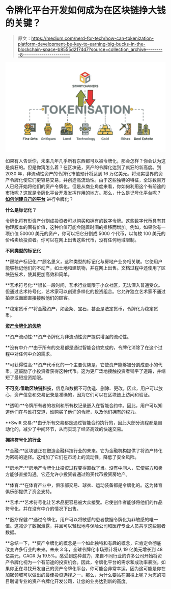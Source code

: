 # 令牌化平台开发如何成为在区块链挣大钱的关键？

> 原文：<https://medium.com/nerd-for-tech/how-can-tokenization-platform-development-be-key-to-earning-big-bucks-in-the-blockchain-space-b8555d2174d7?source=collection_archive---------8----------------------->

![](img/b142be398a9a238ff7c3d3517d00ad9c.png)

如果有人告诉你，未来几年几乎所有东西都可以被令牌化，那会怎样？你会认为这是疯狂的。但是你猜怎么着？在区块链，资产的令牌化达到了疯狂的新高度。到 2030 年，非流动性资产的令牌化市值预计将达到 16 万亿美元。将现实世界的资产令牌化使它们更容易交易，并创造高流动性。由于这些独特的特征，全球数百万人已经开始将他们的资产令牌化。但是从商业角度来看，你如何利用这个有前途的市场呢？这就是令牌化平台开发发挥作用的地方。那么，什么是记号化平台呢？ [**如何创建自己的平台**](https://www.blockchainappfactory.com/tokenization-platform-development?utm_source=medium&utm_medium=srinivasan&utm_campaign=5oct2022) 进行令牌化？

**什么是标记化？**

令牌化将有形资产分割成投资者可以购买和拥有的数字令牌。这些数字代币具有其物理版本的固有价值，这种价值可能会随着时间的推移而增加。例如，如果你有一项价值 50000 美元的资产，你可以把它分割成 5000 个代币，以每枚 100 美元的价格卖给投资者。你可以在网上出售这些代币，没有任何地域限制。

**不同类型的标记化**

**房地产标记化:**顾名思义，这种类型的标记化与房地产业务相关联。它使用户能够标记他们的不动产，如土地和建筑物，并在网上出售。文档过程中还使用了区块链技术，使其更加高效和简单。

**艺术符号化:**很长一段时间，艺术行业局限于小众社区，无法深入普通受众。但通过艺术符号化，艺术家可以创建多样化的投资组合。它允许独立艺术家不通过拍卖或画廊直接接触他们的顾客。

**稳定货币:**将金融资产，如金条、宝石，甚至是法定货币，令牌化为稳定货币。

[**资产令牌化的优势**](https://www.blockchainappfactory.com/tokenized-asset-offering?utm_source=medium&utm_medium=srinivasan&utm_campaign=5oct2022)

**资产流动性:**资产令牌化为非流动性资产提供增强的流动性。

**没有中介:**由于所有的交易都是通过智能合约完成的，令牌化消除了在这个过程中对任何中介的需求。

**可获得性高:**资产代币化的一个主要优势是，它使资产能够被分割成更小的代币，这鼓励了小投资者获得这种代币。这为更广泛地接触投资者铺平了道路，并缩短了最短投资期限。

**不可变:**借助**区块链科技**，信息和数据不可伪造、删除、更改。因此，用户可以放心，资产信息和交易记录是准确的，因为它们可以在区块链上访问和验证。

**透明:**令牌所有者的权利和所有权记录嵌入在智能合约中。因此，用户可以知道他们在与谁打交道，谁购买了他们的令牌，以及他们拥有的权力。

**Swift 交易:**由于所有交易都是通过智能合约执行的，因此大部分流程都是自动化的，减少了中间环节，从而实现了经济高效的快速交易。

**拥抱符号化的行业**

**金融:**区块链正在塑造金融科技行业的未来。它为金融机构提供了将资产转化为密码的途径。这增加了它们在市场上的流动性，降低了安全风险。

**房地产:**房地产令牌化让投资过程变得直截了当。没有中间人，它使买方和卖方能够直接沟通。它还允许小投资者通过购买代币投资房地产。

**体育:**在体育产业中，俱乐部交易、球衣、运动装备都是令牌化的。这为体育俱乐部提供了资金支持。

**艺术:**艺术符号化让艺术品更容易被大众接受。它使创作者能够将他们的作品符号化，并在没有中介的情况下出售。

**医疗保健:**通过令牌化，用户可以将敏感的患者数据令牌化为非敏感的唯一值。这减少了数据泄露，并且可以轻松地与保险公司和医疗专业人员共享这些患者数据。

**总结一下，**资产令牌化的概念是一个如此独特和有趣的概念，它肯定会彻底改变许多行业的未来。未来 3 年，全球令牌化市场预计将从 19 亿美元增长到 48 亿美元，CAGR 为 19.5%。感受到这种潜力，来自不同行业的许多公司开始将资产令牌化视为一个有前途的投资机会。因此，令牌化平台的需求和成功率暴涨。如果你正在寻找开发自己的资产令牌化平台，你可能会非常幸运，因为这可能是你在加密领域可以做出的最佳投资选择之一。那么，为什么要站在围栏上呢？为您的项目聘请专业的资产令牌化开发公司，让您的业务达到新的高度。